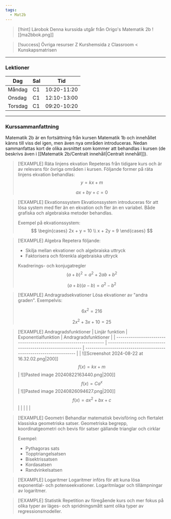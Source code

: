 ```yaml
---
tags:
  - Mat2b
---
```


>[!hint] Lärobok
>Denna kurssida utgår från Origo's Matematik 2b
>![[ma2bbok.png]]



>[!success] Övriga resurser
>Z
>Kurshemsida
>z
>Classroom
><
>Kunskapsmatrisen



---

### Lektioner

| Dag     | Sal | Tid         |
| ------- | --- | ----------- |
| Måndag  | C1  | 10:20-11:20 |
| Onsdag  | C1  | 12:10-13:00 |
| Torsdag | C1  | 09:20-10:20 |

---

### Kurssammanfattning

Matematik 2b är en fortsättning från kursen Matematik 1b och innehållet känns till viss del igen, men även nya områden introduceras. Nedan sammanfattas kort de olika avsnittet som kommer att behandlas i kursen (de beskrivs även i [[Matematik 2b/Centralt innehåll|Centralt innehåll]]).

>[!EXAMPLE] Räta linjens ekvation
>Repeteras från tidigare kurs och är av relevans för övriga områden i kursen.
>Följande former på räta linjens ekvation behandlas:
> $$ y=kx+m $$
> 
> $$ ax+by+c = 0 $$

>[!EXAMPLE] Ekvationssystem
>Ekvationssystem introduceras för att lösa system med fler än en ekvation och fler än en variabel. Både grafiska och algebraiska metoder behandlas.
>
>Exempel på ekvationssystem:
>$$ \begin{cases} 2x + y = 10 \\ x + 2y = 9 \end{cases} $$

>[!EXAMPLE] Algebra
>Repetera följande:
> - Skilja mellan ekvationer och algebraiska uttryck 
> - Faktorisera och förenkla algebraiska uttryck
> 
> Kvadrerings- och konjugatregler
> $$ (a+b)^2 = a^2 + 2ab + b^2$$
> 
> $$ (a+b)(a-b) = a^2 - b^2 $$

>[!EXAMPLE] Andragradsekvationer
>Lösa ekvationer av "andra graden".  Exempelvis:
>
>$$ 6x^2 = 216 $$
>
>$$ 2x^2 + 3x + 10 = 25 $$

>[!EXAMPLE] Andragradsfunktioner
>| Linjär funktion                                                    | Exponentialfunktion                                         | Andragradsfunktioner                                                |
>| ------------------------------------------------------------------ | ----------------------------------------------------------- | ------------------------------------------------------------------- |
>| ![[Screenshot 2024-08-22 at 16.32.02.png\|200]] $$ f(x)= kx + m $$ | ![[Pasted image 20240822163440.png\|200]] $$ f(x) = Ca^x $$ | ![[Pasted image 20240826094627.png\|200]] $$ f(x)= ax^2 + bx + c $$ |
>|                                                                    |                                                             |                                                                     |

>[!EXAMPLE] Geometri
>  Behandlar matematisk bevisföring och flertalet klassiska geometriska satser. Geometriska begrepp, koordinatgeometri och bevis för satser gällande trianglar och cirklar
>  
> Exempel:
>  - Pythagoras sats
>  - Topptriangelsatsen
>  - Bisektrissatsen
>  - Kordasatsen
>  - Randvinkelsatsen

>[!EXAMPLE] Logaritmer
>Logaritmer införs för att kuna lösa exponential- och potenseekvationer. Logaritmlagar och tillämpningar av logaritmer.

>[!EXAMPLE] Statistik
>Repetition av föregående kurs och mer fokus på olika typer av läges- och spridningsmått samt olika typer av regressionsmodeller.














